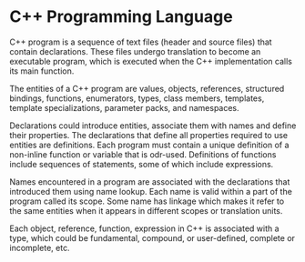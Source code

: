 # C++ Programming Language

C++ program is a sequence of text files (header and source files) that contain declarations. These files undergo translation to become an executable program, which is executed when the C++ implementation calls its main function.

The entities of a C++ program are values, objects, references, structured bindings, functions, enumerators, types, class members, templates, template specializations, parameter packs, and namespaces.

Declarations could introduce entities, associate them with names and define their properties. The declarations that define all properties required to use entities are definitions. Each program must contain a unique definition of a non-inline function or variable that is odr-used. Definitions of functions include sequences of statements, some of which include expressions.

Names encountered in a program are associated with the declarations that introduced them using name lookup. Each name is valid within a part of the program called its scope. Some name has linkage which makes it refer to the same entities when it appears in different scopes or translation units.

Each object, reference, function, expression in C++ is associated with a type, which could be fundamental, compound, or user-defined, complete or incomplete, etc.
